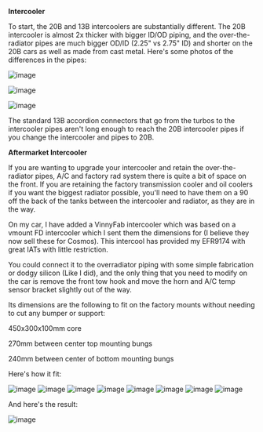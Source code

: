 **Intercooler**

To start, the 20B and 13B intercoolers are substantially different. The 20B intercooler is almost 2x thicker with bigger ID/OD piping, and the over-the-radiator pipes are much bigger OD/ID (2.25" vs 2.75" ID) and shorter on the 20B cars as well as made from cast metal. Here's some photos of the differences in the pipes:

![image](https://github.com/drbluetongue/eunoscosmo/assets/12694883/7d8e50fb-3d59-4e6f-8860-d67e99ca4cb0)

![image](https://github.com/drbluetongue/eunoscosmo/assets/12694883/a657e558-1e04-46eb-bb69-ca22df9a0c96)

![image](https://github.com/drbluetongue/eunoscosmo/assets/12694883/a78ebb6f-a73a-42b3-b7b2-b781b256d92e)

The standard 13B accordion connectors that go from the turbos to the intercooler pipes aren't long enough to reach the 20B intercooler pipes if you change the intercooler and pipes to 20B.

**Aftermarket Intercooler**

If you are wanting to upgrade your intercooler and retain the over-the-radiator pipes, A/C and factory rad system there is quite a bit of space on the front. If you are retaining the factory transmission cooler and oil coolers if you want the biggest radiator possible, you'll need to have them on a 90 off the back of the tanks between the intercooler and radiator, as they are in the way.

On my car, I have added a VinnyFab intercooler which was based on a vmount FD intercooler which I sent them the dimensions for (I believe they now sell these for Cosmos). This intercool has provided my EFR9174 with great IATs with little restriction.

You could connect it to the overradiator piping with some simple fabrication or dodgy silicon (Like I did), and the only thing that you need to modify on the car is remove the front tow hook and move the horn and A/C temp sensor bracket slightly out of the way.

Its dimensions are the following to fit on the factory mounts without needing to cut any bumper or support:

450x300x100mm core

270mm between center top mounting bungs

240mm between center of bottom mounting bungs

Here's how it fit:

![image](https://github.com/drbluetongue/eunoscosmo/assets/12694883/34c598f5-c228-4226-816a-6dd470ecc74a)
![image](https://github.com/drbluetongue/eunoscosmo/assets/12694883/cb81e336-8e60-4c0b-995e-d34a80fbb604)
![image](https://github.com/drbluetongue/eunoscosmo/assets/12694883/d7ae050c-7fca-49f2-959f-5a1366d31bb2)
![image](https://github.com/drbluetongue/eunoscosmo/assets/12694883/4366697c-2278-465e-a1f1-9e2e6005b6c9)
![image](https://github.com/drbluetongue/eunoscosmo/assets/12694883/3aa3fbc6-8de3-4ee7-926e-36ec5c5a7cfe)
![image](https://github.com/drbluetongue/eunoscosmo/assets/12694883/740d5eae-5479-4c07-ad4f-04a741c579fb)
![image](https://github.com/drbluetongue/eunoscosmo/assets/12694883/45e222bf-0c34-4c50-8c62-707f48cbaadf)
![image](https://github.com/drbluetongue/eunoscosmo/assets/12694883/3a51635c-b29d-4bc4-bac2-cea724513fdd)

And here's the result:

![image](https://github.com/drbluetongue/eunoscosmo/assets/12694883/5437f11c-f5de-40ca-95af-539ba6864a67)

